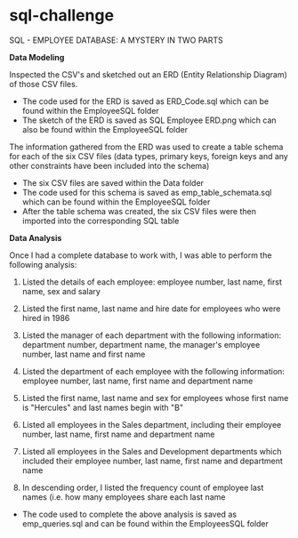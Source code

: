 # sql-challenge

SQL - EMPLOYEE DATABASE: A MYSTERY IN TWO PARTS

**Data Modeling**

Inspected the CSV's and sketched out an ERD (Entity Relationship Diagram) of those CSV files.
 - The code used for the ERD is saved as ERD_Code.sql which can be found within the EmployeeSQL folder
 - The sketch of the ERD is saved as SQL Employee ERD.png which can also be found within the EmployeeSQL folder

The information gathered from the ERD was used to create a table schema for each of the six CSV files
(data types, primary keys, foreign keys and any other constraints have been included into the schema)
- The six CSV files are saved within the Data folder
- The code used for this schema is saved as emp_table_schemata.sql which can be found within the EmployeeSQL folder
- After the table schema was created, the  six CSV files were then imported into the corresponding SQL table

**Data Analysis**

Once I had a complete database to work with, I was able to perform the following analysis:
1. Listed the details of each employee: employee number, last name, first name, sex and salary

2. Listed the first name, last name and hire date for employees who were hired in 1986

3. Listed the manager of each department with the following information: department number, department name, 
  the  manager's employee number, last name and first name

4. Listed the department of each employee with the following information: employee number, last name,
  first name and department name

5. Listed the first name, last name and sex for employees whose first name is "Hercules" and last names
  begin with "B"

6. Listed all employees in the Sales department, including their employee number, last name, first name and department name

7. Listed all employees in the Sales and Development departments which included their employee number, last name,
  first name and department name

8. In descending order, I listed the  frequency count of employee last names (i.e. how many employees
  share each last name

- The code used to complete the above analysis is saved as emp_queries.sql and can be found within the EmployeesSQL folder
